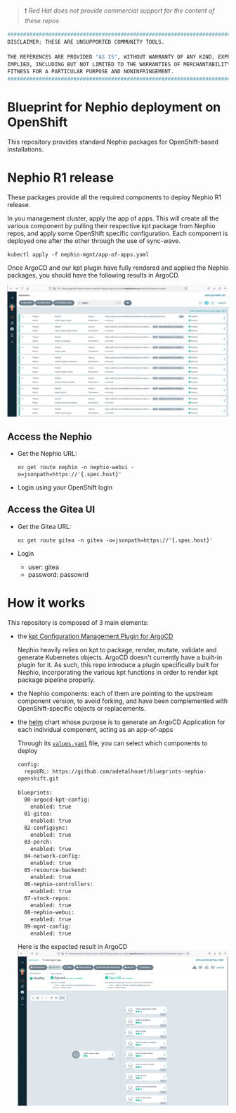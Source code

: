 > :heavy_exclamation_mark: *Red Hat does not provide commercial support for the content of these repos*

```bash
#############################################################################
DISCLAIMER: THESE ARE UNSUPPORTED COMMUNITY TOOLS.

THE REFERENCES ARE PROVIDED "AS IS", WITHOUT WARRANTY OF ANY KIND, EXPRESS OR
IMPLIED, INCLUDING BUT NOT LIMITED TO THE WARRANTIES OF MERCHANTABILITY,
FITNESS FOR A PARTICULAR PURPOSE AND NONINFRINGEMENT.
#############################################################################
```

# Blueprint for Nephio deployment on OpenShift
  This repository provides standard Nephio packages for OpenShift-based installations.

# Nephio R1 release

These packages provide all the required components to deploy Nephio R1 release.

In you management cluster, apply the app of apps. This will create all the various component by pulling their respective kpt package from Nephio repos, and apply some OpenShift specific configuration. Each component is deployed one after the other through the use of sync-wave.

```
kubectl apply -f nephio-mgnt/app-of-apps.yaml
```

Once ArgoCD and our kpt plugin have fully rendered and applied the Nephio packages, you should have the following results in ArgoCD.

![](assets/R1-deployment-argocd.png)

## Access the Nephio

- Get the Nephio URL:
  ```
  oc get route nephio -n nephio-webui -o=jsonpath=https://'{.spec.host}'
  ```

- Login using your OpenShift login

## Access the Gitea UI

- Get the Gitea URL:
  ```
  oc get route gitea -n gitea -o=jsonpath=https://'{.spec.host}'
  ```

- Login
    - user: gitea
    - password: passowrd

# How it works

This repository is composed of 3 main elements:
- the [kpt Configuration Management Plugin for ArgoCD](argocd-kpt-config/plugin/README.md)

  Nephio heavily relies on kpt to package, render, mutate, validate and generate Kubernetes objects. ArgoCD doesn't currently have a built-in plugin for it. As such, this repo introduce a plugin specifically built for Nephio, incorporating the various kpt functions in order to render kpt package pipeline properly.

- the Nephio components: each of them are pointing to the upstream component version, to avoid forking, and have been complemented with OpenShift-specific objects or replacements.

- the [helm](helm) chart whose purpose is to generate an ArgoCD Application for each individual component, acting as an app-of-apps

  Through its [`values.yaml`](helm/values.yaml) file, you can select which components to deploy
  ```helm
  config:
    repoURL: https://github.com/adetalhouet/blueprints-nephio-openshift.git

  blueprints:
    00-argocd-kpt-config:
      enabled: true
    01-gitea:
      enabled: true
    02-configsync:
      enabled: true
    03-porch:
      enabled: true
    04-network-config:
      enabled: true
    05-resource-backend:
      enabled: true
    06-nephio-controllers:
      enabled: true
    07-stock-repos:
      enabled: true
    08-nephio-webui:
      enabled: true
    09-mgnt-config:
      enabled: true
  ```

  Here is the expected result in ArgoCD
  ![](assets/R1-app-of-apps.png)